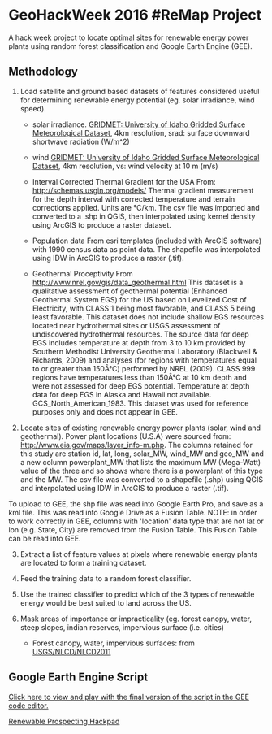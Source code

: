 ﻿# GeoHackWeek 2016 #ReMap Project

A hack week project to locate optimal sites for renewable energy power plants using random forest classification and Google Earth Engine (GEE).

## Methodology

1. Load satellite and ground based datasets of features considered useful for determining renewable energy potential (eg. solar irradiance, wind speed).

	* solar irradiance.
	[GRIDMET: University of Idaho Gridded Surface Meteorological Dataset](https://code.earthengine.google.com/dataset/IDAHO_EPSCOR/GRIDMET), 4km resolution, srad: surface downward shortwave radiation (W/m^2)
	
	* wind
	[GRIDMET: University of Idaho Gridded Surface Meteorological Dataset](https://code.earthengine.google.com/dataset/IDAHO_EPSCOR/GRIDMET), 4km resolution, vs: wind velocity at 10 m (m/s)
	
	* Interval Corrected Thermal Gradient for the USA
	From: http://schemas.usgin.org/models/
	Thermal gradient measurement for the depth interval with corrected temperature and terrain corrections applied. Units are °C/km. The csv file was imported and converted to a .shp in QGIS, then interpolated using kernel density using ArcGIS to produce a raster dataset.
	* Population data
	From esri templates (included with ArcGIS software) with 1990 census data as point data. The shapefile was interpolated using IDW in ArcGIS to produce a raster (.tif).
	
	* Geothermal Proceptivity
	From http://www.nrel.gov/gis/data_geothermal.html
	This dataset is a qualitative assessment of geothermal potential (Enhanced Geothermal System EGS) for the US based on Levelized Cost of Electricity, with CLASS 1 being most favorable, and CLASS 5 being least favorable. This dataset does not include shallow EGS resources located near hydrothermal sites or USGS assessment of undiscovered hydrothermal resources. The source data for deep EGS includes temperature at depth from 3 to 10 km provided by Southern Methodist University Geothermal Laboratory (Blackwell & Richards, 2009) and analyses (for regions with temperatures equal to or greater than 150Â°C) performed by NREL (2009). CLASS 999 regions have temperatures less than 150Â°C at 10 km depth and were not assessed for deep EGS potential. Temperature at depth data for deep EGS in Alaska and Hawaii not available.
	GCS_North_American_1983. This dataset was used for reference purposes only and does not appear in GEE.

2. Locate sites of existing renewable energy power plants (solar, wind and geothermal).
Power plant locations (U.S.A) were sourced from: http://www.eia.gov/maps/layer_info-m.php. The columns retained for this study are station id, lat, long, solar_MW, wind_MW and geo_MW and a new column powerplant_MW that lists the maximum MW (Mega-Watt) value of the three and so shows where there is a powerplant of this type and the MW. The csv file was converted to a shapefile (.shp) using QGIS and interpolated using IDW in ArcGIS to produce a raster (.tif).

To upload to GEE, the shp file was read into Google Earth Pro, and save as a kml file. This was read into Google Drive as a Fusion Table. NOTE: in order to work correctly in GEE, columns with 'location' data type that are not lat or lon (e.g. State, City) are removed from the Fusion Table. This Fusion Table can be read into GEE.
	
3. Extract a list of feature values at pixels where renewable energy plants are located to form a training dataset.

4. Feed the training data to a random forest classifier.

5. Use the trained classifier to predict which of the 3 types of renewable energy would be best suited to land across the US.

6. Mask areas of importance or impracticality (eg. forest canopy, water, steep slopes, indian reserves, impervious surface (i.e. cities)
	* Forest canopy, water, impervious surfaces: from [USGS/NLCD/NLCD2011](https://code.earthengine.google.com/dataset/USGS/NLCD)


## Google Earth Engine Script
[Click here to view and play with the final version of the script in the GEE code editor.](https://code.earthengine.google.com/2aedec5fe5afc721e827c75dac224167)

[Renewable Prospecting Hackpad](https://hackpad.com/Locating-sites-for-renewable-energy-systems-oQpOwjD8Pts)


